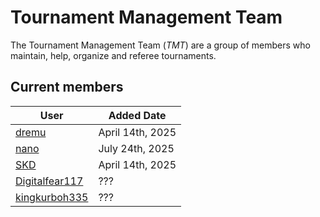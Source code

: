 # Tournament Management Team

The Tournament Management Team (_TMT_) are a group of members who maintain, help, organize and referee tournaments.

## Current members

User | Added Date 
---|---
[dremu](https://osu.titanic.sh/u/659) | April 14th, 2025
[nano](https://osu.titanic.sh/u/2302) | July 24th, 2025
[SKD](https://osu.titanic.sh/u/2441) | April 14th, 2025
[Digitalfear117](https://osu.titanic.sh/u/809) | ???
[kingkurboh335](https://osu.titanic.sh/u/810) | ???
